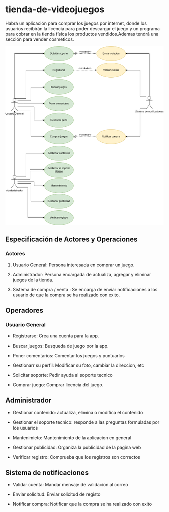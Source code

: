 # tienda-de-videojuegos
Habrá un aplicación para comprar los juegos por internet, donde los usuarios recibirán la licencia para poder descargar el juego y un programa para cobrar en la tienda física los productos vendidos.Ademas tendrá una sección para vender cosmeticos.

<img src="images/Diagrama tienda de videojuegos.drawio.png">

## Especificación de Actores y Operaciones

### Actores

1. Usuario General: Persona interesada en comprar un juego.

2. Administrador: Persona encargada de actualiza, agregar y eliminar juegos de la tienda.

3. Sistema de compra / venta :
Se encarga de enviar notificaciones a los usuario de que la compra se ha realizado con exito.

## Operadores

### Usuario General

* Registrarse: Crea una cuenta para la app.

* Buscar juegos: Busqueda de juego por la app.

* Poner comentarios: Comentar los juegos y puntuarlos

* Gestionarr su perfil: Modificar su foto, cambiar la direccion, etc

* Solicitar soporte: Pedir ayuda al soporte tecnico

* Comprar juego: Comprar licencia del juego. 

## Administrador

* Gestionar contenido: actualiza, elimina o modifica el contenido

* Gestionar el soporte tecnico: responde a las preguntas formuladas por los usuarios

* Mantenimieto: Mantenimiento de la aplicacion en general

* Gestionar publicidad: Organiza la publicidad de la pagina web

* Verificar registro: Comprueba que los registros son correctos

## Sistema de notificaciones

* Validar cuenta: Mandar mensaje de validacion al correo

* Enviar solicitud: Enviar solicitud de registo

* Notificar compra: Notificar que la compra se ha realizado con exito


